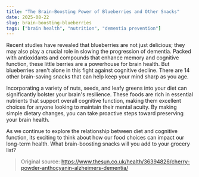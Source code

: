 ```yaml
---
title: "The Brain-Boosting Power of Blueberries and Other Snacks"
date: 2025-08-22
slug: brain-boosting-blueberries
tags: ["brain health", "nutrition", "dementia prevention"]
---
```


Recent studies have revealed that blueberries are not just delicious; they may also play a crucial role in slowing the progression of dementia. Packed with antioxidants and compounds that enhance memory and cognitive function, these little berries are a powerhouse for brain health. But blueberries aren't alone in this fight against cognitive decline. There are 14 other brain-saving snacks that can help keep your mind sharp as you age.

Incorporating a variety of nuts, seeds, and leafy greens into your diet can significantly bolster your brain's resilience. These foods are rich in essential nutrients that support overall cognitive function, making them excellent choices for anyone looking to maintain their mental acuity. By making simple dietary changes, you can take proactive steps toward preserving your brain health.

As we continue to explore the relationship between diet and cognitive function, its exciting to think about how our food choices can impact our long-term health. What brain-boosting snacks will you add to your grocery list?
> Original source: https://www.thesun.co.uk/health/36394826/cherry-powder-anthocyanin-alzheimers-dementia/